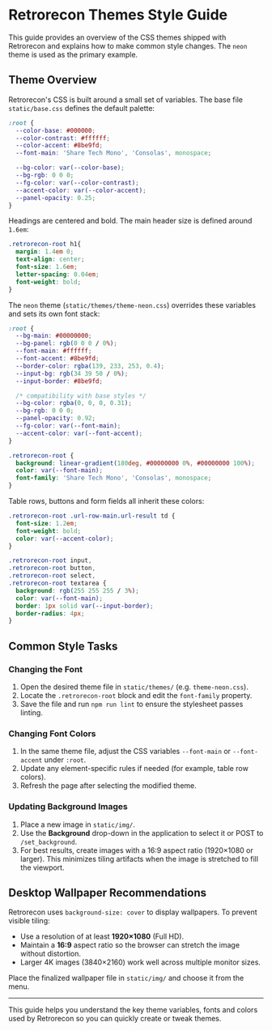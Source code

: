 # Retrorecon Themes Style Guide

This guide provides an overview of the CSS themes shipped with Retrorecon and explains how to make common style changes. The `neon` theme is used as the primary example.

## Theme Overview

Retrorecon's CSS is built around a small set of variables. The base file `static/base.css` defines the default palette:

```css
:root {
  --color-base: #000000;
  --color-contrast: #ffffff;
  --color-accent: #8be9fd;
  --font-main: 'Share Tech Mono', 'Consolas', monospace;

  --bg-color: var(--color-base);
  --bg-rgb: 0 0 0;
  --fg-color: var(--color-contrast);
  --accent-color: var(--color-accent);
  --panel-opacity: 0.25;
}
```

Headings are centered and bold. The main header size is defined around `1.6em`:

```css
.retrorecon-root h1{
  margin: 1.4em 0;
  text-align: center;
  font-size: 1.6em;
  letter-spacing: 0.04em;
  font-weight: bold;
}
```

The `neon` theme (`static/themes/theme-neon.css`) overrides these variables and sets its own font stack:

```css
:root {
  --bg-main: #00000000;
  --bg-panel: rgb(0 0 0 / 0%);
  --font-main: #ffffff;
  --font-accent: #8be9fd;
  --border-color: rgba(139, 233, 253, 0.4);
  --input-bg: rgb(34 39 50 / 0%);
  --input-border: #8be9fd;

  /* compatibility with base styles */
  --bg-color: rgba(0, 0, 0, 0.31);
  --bg-rgb: 0 0 0;
  --panel-opacity: 0.92;
  --fg-color: var(--font-main);
  --accent-color: var(--font-accent);
}

.retrorecon-root {
  background: linear-gradient(180deg, #00000000 0%, #00000000 100%);
  color: var(--font-main);
  font-family: 'Share Tech Mono', 'Consolas', monospace;
}
```

Table rows, buttons and form fields all inherit these colors:

```css
.retrorecon-root .url-row-main.url-result td {
  font-size: 1.2em;
  font-weight: bold;
  color: var(--accent-color);
}

.retrorecon-root input,
.retrorecon-root button,
.retrorecon-root select,
.retrorecon-root textarea {
  background: rgb(255 255 255 / 3%);
  color: var(--font-main);
  border: 1px solid var(--input-border);
  border-radius: 4px;
}
```

## Common Style Tasks

### Changing the Font
1. Open the desired theme file in `static/themes/` (e.g. `theme-neon.css`).
2. Locate the `.retrorecon-root` block and edit the `font-family` property.
3. Save the file and run `npm run lint` to ensure the stylesheet passes linting.

### Changing Font Colors
1. In the same theme file, adjust the CSS variables `--font-main` or `--font-accent` under `:root`.
2. Update any element-specific rules if needed (for example, table row colors).
3. Refresh the page after selecting the modified theme.

### Updating Background Images
1. Place a new image in `static/img/`.
2. Use the **Background** drop-down in the application to select it or POST to `/set_background`.
3. For best results, create images with a 16:9 aspect ratio (1920×1080 or larger). This minimizes tiling artifacts when the image is stretched to fill the viewport.

## Desktop Wallpaper Recommendations

Retrorecon uses `background-size: cover` to display wallpapers. To prevent visible tiling:

- Use a resolution of at least **1920×1080** (Full HD).
- Maintain a **16:9** aspect ratio so the browser can stretch the image without distortion.
- Larger 4K images (3840×2160) work well across multiple monitor sizes.

Place the finalized wallpaper file in `static/img/` and choose it from the menu.

---
This guide helps you understand the key theme variables, fonts and colors used by Retrorecon so you can quickly create or tweak themes.
